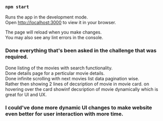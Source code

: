 ### `npm start`

Runs the app in the development mode.\
Open [http://localhost:3000](http://localhost:3000) to view it in your browser.

The page will reload when you make changes.\
You may also see any lint errors in the console.

### Done everything that's been asked in the challenge that was required.

Done listing of the movies with search functionality.\
Done details page for a perticular movie details.\
Done infinite scrolling with next movies list data pagination wise.\
Rather then showing 2 lines of decsription of movie in movie card. on hovering over the card showinf decsription of movie dynamically which is great for UI and UX.

### I could've done more dynamic UI changes to make website even better for user interaction with more time.

